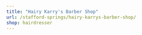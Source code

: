 ```yaml
---
title: "Hairy Karry's Barber Shop"
url: /stafford-springs/hairy-karrys-barber-shop/
shop: hairdresser
---
```

